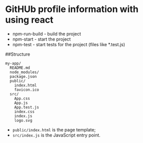 # GitHUb profile information with using react

  - npm-run-build - build the project
  - npm-start - start the project
  - npm-test - start tests for the project (files like *.test.js)

##Structure
```
my-app/
  README.md
  node_modules/
  package.json
  public/
    index.html
    favicon.ico
  src/
    App.css
    App.js
    App.test.js
    index.css
    index.js
    logo.svg
```

* `public/index.html` is the page template;
* `src/index.js` is the JavaScript entry point.
